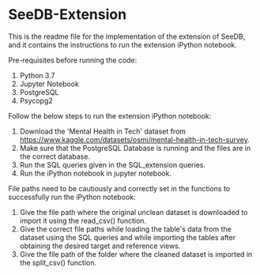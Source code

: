 # SeeDB-Extension

This is the readme file for the implementation of the extension of SeeDB, and it contains the instructions to run the extension iPython notebook.

Pre-requisites before running the code:
1. Python 3.7
2. Jupyter Notebook
3. PostgreSQL 
4. Psycopg2 

Follow the below steps to run the extension iPython notebook:
1. Download the 'Mental Health in Tech' dataset from https://www.kaggle.com/datasets/osmi/mental-health-in-tech-survey.
2. Make sure that the PostgreSQL Database is running and the files are in the correct database.
3. Run the SQL queries given in the SQL_extension queries.
4. Run the iPython notebook in jupyter notebook.

File paths need to be cautiously and correctly set in the functions to successfully run the iPython notebook:
1. Give the file path where the original unclean dataset is downloaded to import it using the read_csv() function.
2. Give the correct file paths while loading the table's data from the dataset using the SQL queries and while importing the tables after obtaining the desired target and reference views.
3. Give the file path of the folder where the cleaned dataset is imported in the split_csv() function.

